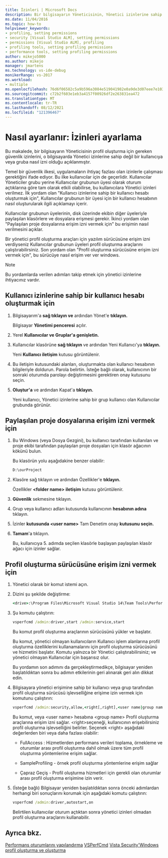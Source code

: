 ```yaml
---
title: İzinleri | Microsoft Docs
description: Bir bilgisayarın Yöneticisinin, Yönetici izinlerine sahip bir kullanıcıya veya gruba profil oluşturma için gereken güvenlik izinlerini nasıl verir?
ms.date: 11/04/2016
ms.topic: how-to
helpviewer_keywords:
- profiling, setting permissions
- security [Visual Studio ALM], setting permissions
- permissions [Visual Studio ALM], profiling
- profiling tools, setting profiling permissions
- performance tools, setting profiling permissions
author: mikejo5000
ms.author: mikejo
manager: jmartens
ms.technology: vs-ide-debug
monikerRange: vs-2017
ms.workload:
- multiple
ms.openlocfilehash: 76d6f06582c5a9b596a3084e519041982e0a9de3d07eee7e10330b6bdb86a882
ms.sourcegitcommit: c72b2f603e1eb3a4157f00926df2e263831ea472
ms.translationtype: MT
ms.contentlocale: tr-TR
ms.lasthandoff: 08/12/2021
ms.locfileid: "121396467"
---
```

# <a name="how-to-set-permissions"></a>Nasıl ayarlanır: İzinleri ayarlama

Bu makalede, bir bilgisayarın Yöneticisinin profil oluşturma için gereken güvenlik izinlerini, o bilgisayarda Yönetici izinlerine sahip değil bir kullanıcıya veya gruba nasıl izni olduğu açıklanmıştır.

Temel bir güvenlik ilkesi, uygulamaların ihtiyaç fazlası olan izinlerle çalışması gerektiğini ifade ediyor. Bu ilke kullanıcılar için de geçerlidir. Kullanıcılar Yöneticiler grubu yerine Kullanıcılar grubunun üyesi olarak oturum açtıklarına göre tam olarak etkili olabilirse, bu kullanıcılara Yönetici izinleri verilmez. İlk yordam olan "Kullanıcı izinlerine sahip bir kullanıcı hesabı oluşturmak için", Kullanıcılar grubunun bir üyesi için bir kullanıcı hesabının nasıl oluşturularak ilgili açıklamayı içerir.

Kullanıcılar grubunun üyelerinin, disk üzerinde ekibin diğer üyeleriyle paylaşılan klasörlere ve dosyalara erişmesi gerekir. İkinci yordam olan "Paylaşılan proje dosyalarına erişim izni vermek için" bu erişimin nasıl verilmesini açıklar.

Bir yönetici profil oluşturma araçları için yazılım sürücüsüne erişim izni verdiyseniz Kullanıcılar grubunun üyeleri profil oluşturma araçlarını çalıştırabilirsiniz. Son yordam olan "Profil oluşturma sürücüsüne erişim izni vermek için", bu sürücüye nasıl erişim ver ver windows.

> [!NOTE]
> Bu yordamlarda verilen adımları takip etmek için yönetici izinlerine ihtiyacınız vardır.

## <a name="to-create-a-user-account-that-has-user-permissions"></a>Kullanıcı izinlerine sahip bir kullanıcı hesabı oluşturmak için

1. Bilgisayarım'a **sağ tıklayın ve** ardından Yönet'e **tıklayın.**

     Bilgisayar **Yönetimi penceresi** açılır.

2. Yerel **Kullanıcılar ve Gruplar'a genişletin.**

3. Kullanıcılar klasörüne **sağ tıklayın** ve ardından Yeni Kullanıcı'ya **tıklayın.**

     Yeni **Kullanıcı iletişim** kutusu görüntülenir.

4. Bu iletişim kutusundaki alanları, oluşturmakta olan kullanıcı hesabının bilgileriyle doldurun. Parola belirtin. İsteğe bağlı olarak, kullanıcının bir sonraki oturumda parolayı değiştirmesini gerektiren onay kutusunu seçin.

5. **Oluştur'a** ve ardından Kapat'a **tıklayın.**

     Yeni kullanıcı, Yönetici izinlerine sahip bir grup kullanıcı olan Kullanıcılar grubunda görünür.

## <a name="to-grant-access-to-shared-project-files"></a>Paylaşılan proje dosyalarına erişim izni vermek için

1. Bu Windows (veya Dosya Gezgini), bu kullanıcı tarafından kullanılan ve proje ekibi tarafından paylaşılan proje dosyaları için klasör ağacının kökünü bulun.

     Bu klasörün yolu aşağıdakine benzer olabilir:

    ```cmd
    D:\ourProject
    ```

2. Klasöre sağ tıklayın ve ardından Özellikler'e **tıklayın.**

     Özellikler **\<folder name> iletişim** kutusu görüntülenir.

3. **Güvenlik** sekmesine tıklayın.

4. Grup veya kullanıcı adları kutusunda kullanıcının **hesabının adına** tıklayın.

5. İzinler **kutusunda \<user name>** Tam Denetim onay **kutusunu seçin.**

6. **Tamam**'a tıklayın.

     Bu, kullanıcıya 5. adımda seçilen klasörle başlayan paylaşılan klasör ağacı için izinler sağlar.

## <a name="to-grant-access-to-the-profiling-driver"></a>Profil oluşturma sürücüsüne erişim izni vermek için

1. Yönetici olarak bir komut istemi açın.

2. Dizini şu şekilde değiştirme:

    ```cmd
    <drive>:\Program Files\Microsoft Visual Studio 14\Team Tools\Performance Tools
    ```

3. Şu komutu çalıştırın:

    ```cmd
    vsperfcmd /admin:driver,start /admin:service,start
    ```

     Bu komut profil oluşturma araçlarının sürücüsünü yükler ve başlatır.

     Bu komut, yönetici olmayan kullanıcıların Kullanıcı işlem alanlarına profil oluşturma özelliklerini kullanamalarını için profil oluşturma sürücüsünü ve hizmetini başlatır. Komutu yalnızca bir Yönetici çalıştırabilirsiniz; ve yönetici olmayan Kullanıcılar için başarısız olur.

     Bu yordamın son adımını da gerçekleştirmedikçe, bilgisayar yeniden başlatıldıktan sonra bu adımın etkilerinin geri alınarak geri alın dikkat edin.

4. Bilgisayara yönetici erişimine sahip bir kullanıcı veya grup tarafından profil oluşturma sürücüsü işlevselliğine erişime izin vermek için komutunu çalıştırın:

    ```cmd
    vsperfcmd /admin:security,allow,<right[,right],<user name|group name>
    ```

     Bu komut, veya \<user name> hesabına \<group name> Profil oluşturma araçlarına erişim izni sağlar. \<right>seçeneği, kullanıcının erişebilirsiniz profil oluşturma işlevselliğini belirler. Seçenek \<right> aşağıdaki değerlerden biri veya daha fazlası olabilir:

    - FullAccess : Hizmetlerden performans verileri toplama, örnekleme ve oturumlar arası profil oluşturma dahil olmak üzere tüm profil oluşturma yöntemlerine erişim sağlar.

    - SampleProfiling - örnek profil oluşturma yöntemlerine erişim sağlar

    - Çapraz Geçiş - Profil oluşturma hizmetleri için gerekli olan oturumlar arası profil oluşturma erişimine izin verir.

5. (İsteğe bağlı) Bilgisayar yeniden başlatıldıktan sonra önceki adımlardan herhangi biri sonuçlarını korumak için aşağıdaki komutu çalıştırın:

    ```cmd
    vsperfcmd /admin:driver,autostart,on
    ```

   Belirtilen kullanıcılar oturum açtıktan sonra yönetici izinleri olmadan profil oluşturma araçlarını kullanabilir.

## <a name="see-also"></a>Ayrıca bkz.

[Performans oturumlarını yapılandırma](../profiling/configuring-performance-sessions.md) 
 [VSPerfCmd](../profiling/vsperfcmd.md) 
 [Vista Security'Windows profil oluşturma ve oluşturma](../profiling/profiling-and-windows-vista-security.md)
